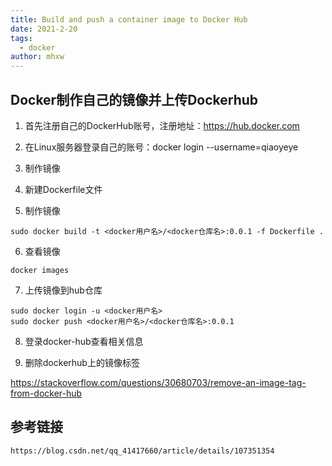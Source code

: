 ```yaml
---
title: Build and push a container image to Docker Hub
date: 2021-2-20
tags: 
  - docker
author: mhxw
---
```


## Docker制作自己的镜像并上传Dockerhub

1. 首先注册自己的DockerHub账号，注册地址：https://hub.docker.com

2. 在Linux服务器登录自己的账号：docker login --username=qiaoyeye

3. 制作镜像

4. 新建Dockerfile文件

5. 制作镜像

<!-- more -->

```shell
sudo docker build -t <docker用户名>/<docker仓库名>:0.0.1 -f Dockerfile .
```

6. 查看镜像

```shell
docker images
```

7. 上传镜像到hub仓库

```shell
sudo docker login -u <docker用户名>
sudo docker push <docker用户名>/<docker仓库名>:0.0.1
```

8. 登录docker-hub查看相关信息

9. 删除dockerhub上的镜像标签

https://stackoverflow.com/questions/30680703/remove-an-image-tag-from-docker-hub

## 参考链接

```shell
https://blog.csdn.net/qq_41417660/article/details/107351354
```
